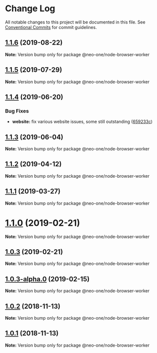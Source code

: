 # Change Log

All notable changes to this project will be documented in this file.
See [Conventional Commits](https://conventionalcommits.org) for commit guidelines.

## [1.1.6](https://github.com/neo-one-suite/neo-one/compare/@neo-one/node-browser-worker@1.1.5...@neo-one/node-browser-worker@1.1.6) (2019-08-22)

**Note:** Version bump only for package @neo-one/node-browser-worker





## [1.1.5](https://github.com/neo-one-suite/neo-one/compare/@neo-one/node-browser-worker@1.1.4...@neo-one/node-browser-worker@1.1.5) (2019-07-29)

**Note:** Version bump only for package @neo-one/node-browser-worker





## [1.1.4](https://github.com/neo-one-suite/neo-one/compare/@neo-one/node-browser-worker@1.1.3...@neo-one/node-browser-worker@1.1.4) (2019-06-20)


### Bug Fixes

* **website:** fix various website issues, some still outstanding ([659233c](https://github.com/neo-one-suite/neo-one/commit/659233c))





## [1.1.3](https://github.com/neo-one-suite/neo-one/compare/@neo-one/node-browser-worker@1.1.2...@neo-one/node-browser-worker@1.1.3) (2019-06-04)

**Note:** Version bump only for package @neo-one/node-browser-worker





## [1.1.2](https://github.com/neo-one-suite/neo-one/compare/@neo-one/node-browser-worker@1.1.1...@neo-one/node-browser-worker@1.1.2) (2019-04-12)

**Note:** Version bump only for package @neo-one/node-browser-worker





## [1.1.1](https://github.com/neo-one-suite/neo-one/compare/@neo-one/node-browser-worker@1.1.0...@neo-one/node-browser-worker@1.1.1) (2019-03-27)

**Note:** Version bump only for package @neo-one/node-browser-worker





# [1.1.0](https://github.com/neo-one-suite/neo-one/compare/@neo-one/node-browser-worker@1.0.3...@neo-one/node-browser-worker@1.1.0) (2019-02-21)

**Note:** Version bump only for package @neo-one/node-browser-worker





## [1.0.3](https://github.com/neo-one-suite/neo-one/compare/@neo-one/node-browser-worker@1.0.3-alpha.0...@neo-one/node-browser-worker@1.0.3) (2019-02-21)

**Note:** Version bump only for package @neo-one/node-browser-worker





## [1.0.3-alpha.0](https://github.com/neo-one-suite/neo-one/compare/@neo-one/node-browser-worker@1.0.2...@neo-one/node-browser-worker@1.0.3-alpha.0) (2019-02-15)

**Note:** Version bump only for package @neo-one/node-browser-worker





## [1.0.2](https://github.com/neo-one-suite/neo-one/compare/@neo-one/node-browser-worker@1.0.1...@neo-one/node-browser-worker@1.0.2) (2018-11-13)

**Note:** Version bump only for package @neo-one/node-browser-worker





## [1.0.1](https://github.com/neo-one-suite/neo-one/compare/@neo-one/node-browser-worker@1.0.0...@neo-one/node-browser-worker@1.0.1) (2018-11-13)

**Note:** Version bump only for package @neo-one/node-browser-worker
